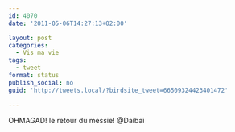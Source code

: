 ```yaml
---
id: 4070
date: '2011-05-06T14:27:13+02:00'

layout: post
categories:
  - Vis ma vie
tags:
  - tweet
format: status
publish_social: no
guid: 'http://tweets.local/?birdsite_tweet=66509324423401472'

---
```


OHMAGAD! le retour du messie! @Daibai